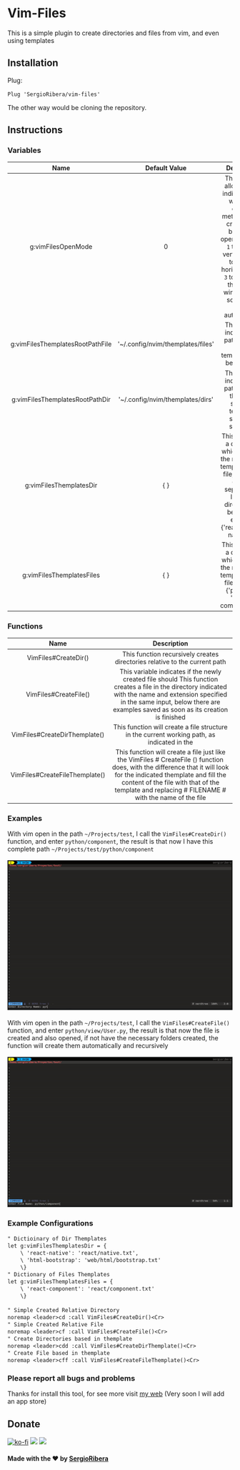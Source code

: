# Vim-Files
This is a simple plugin to create directories and files from vim, and even using templates
## Installation
Plug:
``` Vim
Plug 'SergioRibera/vim-files'
```
The other way would be cloning the repository.
## Instructions
### Variables
|               Name               |           Default Value           |                                                                                                                                  Description                                                                                                                                 |
|:--------------------------------:|:---------------------------------:|:----------------------------------------------------------------------------------------------------------------------------------------------------------------------------------------------------------------------------------------------------------------------------:|
|        g:vimFilesOpenMode        |                 0                 | This variable allows you to indicate which will be the opening method for the created file, being: `0` to open it in a Tab, `1` to open in vertical split, `2` to open in horizontal split, `3`  to open it in the current window and `4` so as not to open it automatically |
| g:vimFilesThemplatesRootPathFile | '~/.config/nvim/themplates/files' | This variable indicates the path in which the file templates must be searched                                                                                                                                                                                                |
| g:vimFilesThemplatesRootPathDir  | '~/.config/nvim/themplates/dirs'  | This variable indicates the path in which the folder structure templates should be searched.                                                                                                                                                                                 |
| g:vimFilesThemplatesDir          | { }                               | This variable is a dictionary, which contains the name of the template and its file, which will contain, separated by lines, the directories to be created, example: {'react': 'react / native.txt'}                                                                         |
| g:vimFilesThemplatesFiles        | { }                               | This variable is a dictionary, which contains the name of the template and its file, example: {'py-comp': 'python / component.txt'}                                                                                                                                          |
### Functions
|              Name              |                                                                                                                                Description                                                                                                                               |
|:------------------------------:|:------------------------------------------------------------------------------------------------------------------------------------------------------------------------------------------------------------------------------------------------------------------------:|
|      VimFiles#CreateDir()      |                                                                                                This function recursively creates directories relative to the current path                                                                                                |
|      VimFiles#CreateFile()     |               This variable indicates if the newly created file should This function creates a file in the directory indicated with the name and extension specified in the same input, below there are examples saved as soon as its creation is finished               |
|  VimFiles#CreateDirThemplate() |                                                                                        This function will create a file structure in the current working path, as indicated in the                                                                                       |
| VimFiles#CreateFileThemplate() | This function will create a file just like the VimFiles # CreateFile () function does, with the difference that it will look for the indicated themplate and fill the content of the file with that of the template and replacing # FILENAME # with the name of the file |
### Examples
With vim open in the path `~/Projects/test`, I call the `VimFiles#CreateDir()` function, and enter `python/component`, the result is that now I have this complete path `~/Projects/test/python/component`
<br/><br/>
![Graphical Explication Directory Create](https://raw.githubusercontent.com/SergioRibera/vim-files/main/doc/dir.gif)
<br/><br/>
With vim open in the path `~/Projects/test`, I call the `VimFiles#CreateFile()` function, and enter `python/view/User.py`, the result is that now the file is created and also opened, if not have the necessary folders created, the function will create them automatically and recursively
<br/><br/>
![Graphical Explication File Create](https://raw.githubusercontent.com/SergioRibera/vim-files/main/doc/file.gif)
### Example Configurations
``` Vim
" Dictioinary of Dir Themplates
let g:vimFilesThemplatesDir = {
    \ 'react-native': 'react/native.txt',
    \ 'html-bootstrap': 'web/html/bootstrap.txt'
    \}
" Dictionary of Files Themplates
let g:vimFilesThemplatesFiles = {
    \ 'react-component': 'react/component.txt'
    \}

" Simple Created Relative Directory
noremap <leader>cd :call VimFiles#CreateDir()<Cr>
" Simple Created Relative File
noremap <leader>cf :call VimFiles#CreateFile()<Cr>
" Create Directories based in themplate
noremap <leader>cdd :call VimFiles#CreateDirThemplate()<Cr>
" Create File based in themplate
noremap <leader>cff :call VimFiles#CreateFileThemplate()<Cr>
```
### **Please report all bugs and problems**
Thanks for install this tool, for see more visit [my web](https://sergioribera.com) (Very soon I will add an app store)
## Donate
[![ko-fi](https://www.ko-fi.com/img/githubbutton_sm.svg)](https://ko-fi.com/Q5Q321D62)
[![](https://c5.patreon.com/external/logo/become_a_patron_button.png)](https://www.patreon.com/SergioRibera)
[![](https://www.paypalobjects.com/en_US/i/btn/btn_donateCC_LG.gif)](https://paypal.me/SergioRibera)

#### Made with the ❤️ by [SergioRibera](https://sergioribera.com)
